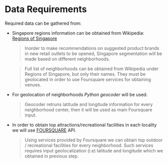 # Data Requirements

Required data can be gathered from:


- Singapore regions information can be obtained from Wikipedia:  
[Regions of Singapore](https://en.wikipedia.org/wiki/Regions_of_Singapore)
  
  > Inorder to make recommendations on suggested product brands in new retail outlets to be opened, Singapore segmentation will be made       based on different neighborhoods.
  
  > Full list of neighborhoods can be obtained from Wikipedia under Regions of Singapore, but only their names. They must be geolocated       in order to use Foursquare services for obtaining venues.


- For geolocation of neighborhoods _Python geocoder_ will be used. 

  > Geocoder retruns latitude and longitude information for every neighborhood center, then it will be used as main Foursquare input.
  

- In order to obtain top attractions/recreational facilities in each locality we will use [FOURSQUARE](https://foursquare.com/) API.

  > Using services provided by Foursquare we can obtain top outdoor / recreational facilities for every neighborhood. Such services           requires input geolocalization (i.e) latitude and longitude which we obtained in previous step.
